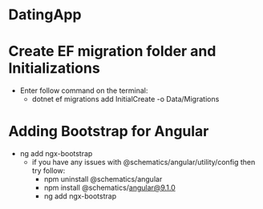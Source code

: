# DatingApp

# Create EF migration folder and Initializations

- Enter follow command on the terminal:
  - dotnet ef migrations add InitialCreate -o Data/Migrations

# Adding Bootstrap for Angular

- ng add ngx-bootstrap
  - if you have any issues with @schematics/angular/utility/config then try follow:
    - npm uninstall @schematics/angular
    - npm install @schematics/angular@9.1.0
    - ng add ngx-bootstrap
